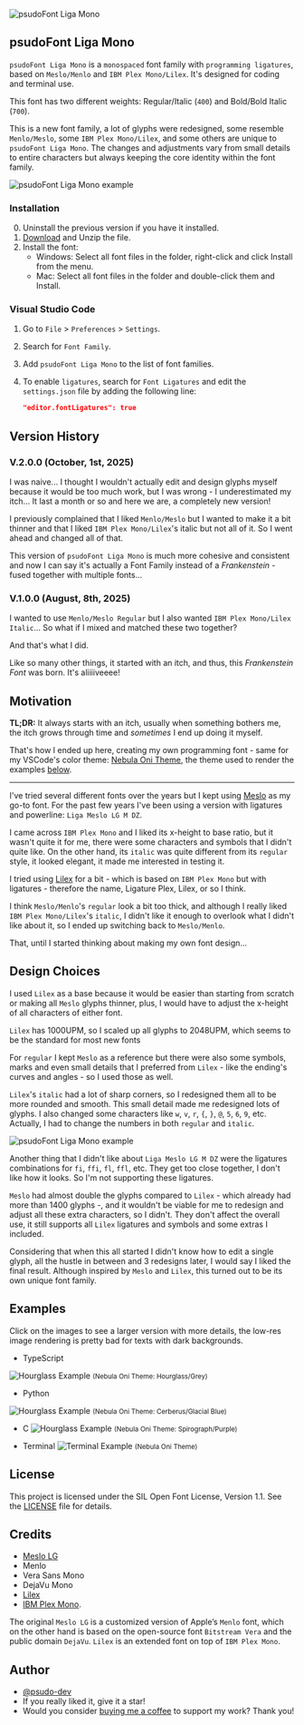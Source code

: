 ![psudoFont Liga Mono](./img/psudoFont_Liga_Mono.png)

## psudoFont Liga Mono

`psudoFont Liga Mono` is a `monospaced` font family with `programming ligatures`, based on `Meslo/Menlo` and `IBM Plex Mono/Lilex`. It's designed for coding and terminal use.

This font has two different weights: Regular/Italic (`400`) and Bold/Bold Italic (`700`).

This is a new font family, a lot of glyphs were redesigned, some resemble `Menlo/Meslo`, some `IBM Plex Mono/Lilex`, and some others are unique to `psudoFont Liga Mono`. The changes and adjustments vary from small details to entire characters but always keeping the core identity within the font family.

![psudoFont Liga Mono example](img/psudoFont_example_01.png)

### Installation

0. Uninstall the previous version if you have it installed.
1. [Download](https://github.com/psudo-dev/psudofont-liga-mono/releases/download/v.2.0.0/psudoFont_Liga_Mono.zip) and Unzip the file.
2. Install the font:
    - Windows: Select all font files in the folder, right-click and click Install from the menu.
    - Mac: Select all font files in the folder and double-click them and Install.

### Visual Studio Code

1. Go to `File` > `Preferences` > `Settings`.
2. Search for `Font Family`.
3. Add `psudoFont Liga Mono` to the list of font families.
4. To enable `ligatures`, search for `Font Ligatures` and edit the `settings.json` file by adding the following line:

    ```json
    "editor.fontLigatures": true
    ```

## Version History

### V.2.0.0 (October, 1st, 2025)

I was naive... I thought I wouldn't actually edit and design glyphs myself because it would be too much work, but I was wrong - I underestimated my itch... It last a month or so and here we are, a completely new version!

I previously complained that I liked `Menlo/Meslo` but I wanted to make it a bit thinner and that I liked `IBM Plex Mono/Lilex`'s italic but not all of it. So I went ahead and changed all of that.

This version of `psudoFont Liga Mono` is much more cohesive and consistent and now I can say it's actually a Font Family instead of a _Frankenstein_ - fused together with multiple fonts...

### V.1.0.0 (August, 8th, 2025)

I wanted to use `Menlo/Meslo Regular` but I also wanted `IBM Plex Mono/Lilex Italic`... So what if I mixed and matched these two together?

And that's what I did.

Like so many other things, it started with an itch, and thus, this _Frankenstein Font_ was born. It's aliiiiveeee!

## Motivation

**TL;DR:** It always starts with an itch, usually when something bothers me, the itch grows through time and _sometimes_ I end up doing it myself.

That's how I ended up here, creating my own programming font - same for my VSCode's color theme: [Nebula Oni Theme](https://github.com/psudo-dev/nebula-oni-theme/), the theme used to render the examples [below](#examples).

---

I've tried several different fonts over the years but I kept using [Meslo](https://github.com/andreberg/Meslo-Font) as my go-to font. For the past few years I've been using a version with ligatures and powerline: `Liga Meslo LG M DZ`.

I came across `IBM Plex Mono` and I liked its x-height to base ratio, but it wasn't quite it for me, there were some characters and symbols that I didn't quite like. On the other hand, its `italic` was quite different from its `regular` style, it looked elegant, it made me interested in testing it.

I tried using [Lilex](https://github.com/mishamyrt/Lilex) for a bit - which is based on `IBM Plex Mono` but with ligatures - therefore the name, Ligature Plex, Lilex, or so I think.

I think `Meslo/Menlo`'s `regular` look a bit too thick, and although I really liked `IBM Plex Mono/Lilex`'s `italic`, I didn't like it enough to overlook what I didn't like about it, so I ended up switching back to `Meslo/Menlo`.

That, until I started thinking about making my own font design...

## Design Choices

I used `Lilex` as a base because it would be easier than starting from scratch or making all `Meslo` glyphs thinner, plus, I would have to adjust the x-height of all characters of either font.

`Lilex` has 1000UPM, so I scaled up all glyphs to 2048UPM, which seems to be the standard for most new fonts

For `regular` I kept `Meslo` as a reference but there were also some symbols, marks and even small details that I preferred from `Lilex` - like the ending's curves and angles - so I used those as well.

`Lilex`'s `italic` had a lot of sharp corners, so I redesigned them all to be more rounded and smooth. This small detail made me redesigned lots of glyphs. I also changed some characters like `w`, `v`, `r`, `{`, `}`, `@`, `5`, `6`, `9`, etc. Actually, I had to change the numbers in both `regular` and `italic`.

![psudoFont Liga Mono example](img/psudoFont_example_02.png)

Another thing that I didn't like about `Liga Meslo LG M DZ` were the ligatures combinations for `fi`, `ffi`, `fl`, `ffl`, etc. They get too close together, I don't like how it looks. So I'm not supporting these ligatures.

`Meslo` had almost double the glyphs compared to `Lilex` - which already had more than 1400 glyphs -, and it wouldn't be viable for me to redesign and adjust all these extra characters, so I didn't. They don't affect the overall use, it still supports all `Lilex` ligatures and symbols and some extras I included.

Considering that when this all started I didn't know how to edit a single glyph, all the hustle in between and 3 redesigns later, I would say I liked the final result. Although inspired by `Meslo` and `Lilex`, this turned out to be its own unique font family.

## Examples

Click on the images to see a larger version with more details, the low-res image rendering is pretty bad for texts with dark backgrounds.

-   TypeScript

![Hourglass Example](./img/typescript_sample.png)
<small>(Nebula Oni Theme: Hourglass/Grey)</small>

-   Python

![Hourglass Example](./img/python_sample.png)
<small>(Nebula Oni Theme: Cerberus/Glacial Blue)</small>

-   C
    ![Hourglass Example](./img/c_sample.png)
    <small>(Nebula Oni Theme: Spirograph/Purple)</small>

-   Terminal
    ![Terminal Example](./img/terminal_sample.png)
    <small>(Nebula Oni Theme)</small>

## License

This project is licensed under the SIL Open Font License, Version 1.1. See the [LICENSE](./LICENSE) file for details.

## Credits

-   [Meslo LG](https://github.com/andreberg/Meslo-Font)
-   Menlo
-   Vera Sans Mono
-   DejaVu Mono
-   [Lilex](https://github.com/mishamyrt/Lilex)
-   [IBM Plex Mono](https://github.com/IBM/plex).

The original `Meslo LG` is a customized version of Apple’s `Menlo` font, which on the other hand is based on the open-source font `Bitstream Vera` and the public domain `DejaVu`. `Lilex` is an extended font on top of `IBM Plex Mono`.

## Author

-   [@psudo-dev](https://github.com/psudo-dev/)
-   If you really liked it, give it a star!
-   Would you consider [buying me a coffee](https://buymeacoffee.com/psudodev) to support my work? Thank you!
